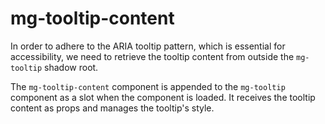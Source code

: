 # mg-tooltip-content

In order to adhere to the ARIA tooltip pattern, which is essential for accessibility, we need to retrieve the tooltip content from outside the `mg-tooltip` shadow root.

The `mg-tooltip-content` component is appended to the `mg-tooltip` component as a slot when the component is loaded. It receives the tooltip content as props and manages the tooltip's style.
